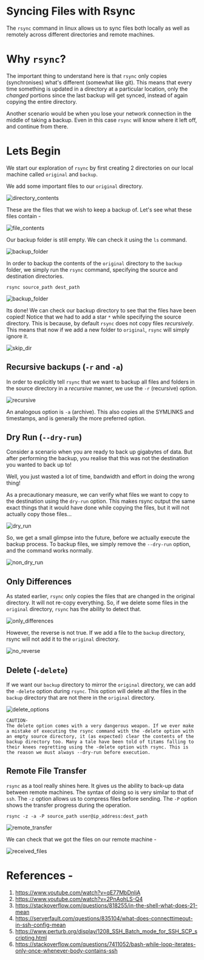 # Syncing Files with Rsync

The `rsync` command in linux allows us to sync files both locally as well as remotely across different directories and remote machines.

# Why `rsync`?

The important thing to understand here is that `rsync` only copies (synchronises) what's different (somewhat like git). This means that every time something is updated in a directory at a particular location, only the *changed* portions since the last backup will get synced, instead of again copying the entire directory.

Another scenario would be when you lose your network connection in the middle of taking a backup. Even in this case `rsync` will know where it left off, and continue from there.

# Lets Begin

We start our exploration of `rsync` by first creating 2 directories on our local machine called `original` and `backup`.

We add some important files to our `original` directory. 

![directory_contents](images/original_contents.png)

These are the files that we wish to keep a backup of. Let's see what these files contain -

![file_contents](images/in_the_files.png)

Our backup folder is still empty. We can check it using the `ls` command.

![backup_folder](images/backup-before.png)

In order to backup the contents of the `original` directory to the `backup` folder, we simply run the `rsync` command, specifying the source and destination directories.

```
rsync source_path dest_path
```

![backup_folder](images/rsync_without_verbose.png)

Its done! We can check our backup directory to see that the files have been copied!
Notice that we had to add a star `*` while specifying the source directory. This is because, by default `rsync` does not copy files *recursively*. This means that now if we add a new folder to `original`, `rsync` will simply ignore it.

![skip_dir](images/rsync_skip_dir.png)

## Recursive backups (`-r`  and `-a`)
In order to explicitly tell `rsync` that we want to backup all files and folders in the source directory in a *recursive* manner, we use the `-r` (recursive) option.

![recursive](images/recursive_rsync.png)

An analogous option is `-a` (archive). This also copies all the SYMLINKS and timestamps, and is generally the more preferred option.

## Dry Run (`--dry-run`)

Consider a scenario when you are ready to back up gigabytes of data. But after performing the backup, you realise that this was not the destination you wanted to back up to!

Well, you just wasted a lot of time, bandwidth and effort in doing the wrong thing!

As a precautionary measure, we can verify what files we want to copy to the destination using the `dry-run` option. This makes rsync output the same exact things that it would have done while copying the files, but it will not actually copy those files...

![dry_run](images/dry_run.png)

So, we get a small glimpse into the future, before we actually execute the backup process. To backup files, we simply remove the `--dry-run` option, and the command works normally.

![non_dry_run](images/non_dry_run.png)

## Only Differences

As stated earlier, `rsync` only copies the files that are changed in the original directory. It will not re-copy everything. So, if we delete some files in the `original` directory, `rsync` has the ability to detect that.

![only_differences](images/only_differences.png)

However, the reverse is not true. If we add a file to the `backup` directory, rsync will not add it to the `original` directory.

![no_reverse](images/reverse_not_true.png)

## Delete (`-delete`)

If we want our `backup` directory to mirror the `original` directory, we can add the `-delete` option during `rsync`. This option will delete all the files in the `backup` directory that are not there in the `original` directory.

![delete_options](images/delete-option.png)

```
CAUTION-
The delete option comes with a very dangerous weapon. If we ever make a mistake of executing the rsync command with the -delete option with an empty source directory, it (as expected) clear the contents of the backup directory too. Many a tale have been told of titams falling to their knees regretting using the -delete option with rsync. This is the reason we must always --dry-run before execution.
```
## Remote File Transfer

`rsync` as a tool really shines here. It gives us the ability to back-up data between remote machines. The syntax of doing so is very similar to that of `ssh`.
The `-z` option allows us to compress files before sending. The `-P` option shows the transfer progress during the operation.

```
rsync -z -a -P source_path user@ip_address:dest_path
```
![remote_transfer](images/remote_transfer.png)

We can check that we got the files on our remote machine - 

![received_files](images/received_files.png)

# References - 
1. https://www.youtube.com/watch?v=qE77MbDnljA
2. https://www.youtube.com/watch?v=2PnAohLS-Q4
3. https://stackoverflow.com/questions/818255/in-the-shell-what-does-21-mean
4. https://serverfault.com/questions/835104/what-does-connecttimeout-in-ssh-config-mean
5. https://www.perturb.org/display/1208_SSH_Batch_mode_for_SSH_SCP_scripting.html 
6. https://stackoverflow.com/questions/7411052/bash-while-loop-iterates-only-once-whenever-body-contains-ssh